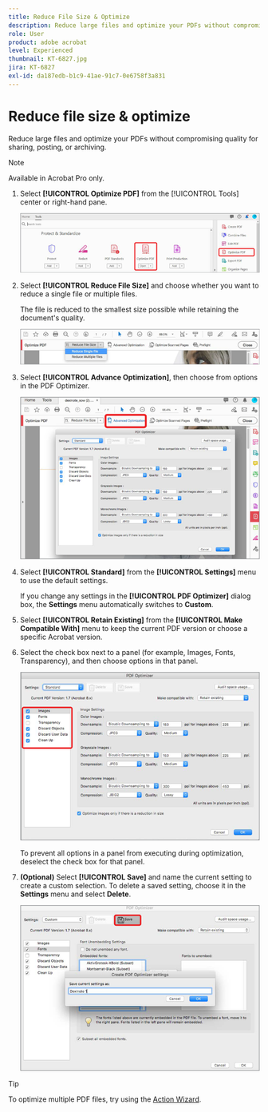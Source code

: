 ```yaml
---
title: Reduce File Size & Optimize
description: Reduce large files and optimize your PDFs without compromising quality for sharing, posting, or archiving
role: User
product: adobe acrobat
level: Experienced
thumbnail: KT-6827.jpg
jira: KT-6827
exl-id: da187edb-b1c9-41ae-91c7-0e6758f3a831
---
```

# Reduce file size & optimize

Reduce large files and optimize your PDFs without compromising quality for sharing, posting, or archiving.

>[!NOTE]
>
>Available in Acrobat Pro only.

1. Select **[!UICONTROL Optimize PDF]** from the [!UICONTROL Tools] center or right-hand pane.

    ![Reduce Step 1](../assets/Reduce_1.png)

1. Select **[!UICONTROL Reduce File Size]** and choose whether you want to reduce a single file or multiple files.

    The file is reduced to the smallest size possible while retaining the document's quality.

    ![Reduce Step 2](../assets/Reduce_2.png)

1. Select **[!UICONTROL Advance Optimization]**, then choose from options in the PDF Optimizer.

    ![Reduce Step 3](../assets/Reduce_3.png)

1. Select **[!UICONTROL Standard]** from the **[!UICONTROL Settings]** menu to use the default settings.

    If you change any settings in the **[!UICONTROL PDF Optimizer]** dialog box, the **Settings** menu automatically switches to **Custom**.

1. Select **[!UICONTROL Retain Existing]** from the **[!UICONTROL Make Compatible With]** menu to keep the current PDF version or choose a specific Acrobat version. 

1. Select the check box next to a panel (for example, Images, Fonts, Transparency), and then choose options in that panel.

    ![Reduce Step 5](../assets/Reduce_5.png)

    To prevent all options in a panel from executing during optimization, deselect the check box for that panel.

1. **(Optional)** Select **[!UICONTROL Save]** and name the current setting to create a custom selection. To delete a saved setting, choose it in the **Settings** menu and select **Delete**.

    ![Reduce Step 6](../assets/Reduce_6.png)

>[!TIP]
>
>To optimize multiple PDF files, try using the [Action Wizard](../advanced-tasks/action.md).